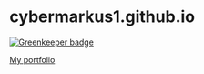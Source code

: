 cybermarkus1.github.io
======================

[![Greenkeeper badge](https://badges.greenkeeper.io/ayxos/ayxos.github.io.svg)](https://greenkeeper.io/)

[My portfolio](http://ayxos.github.io/)

